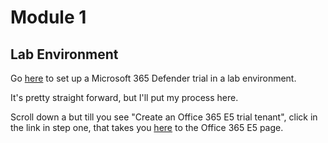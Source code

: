 # Module 1

## Lab Environment

Go [here](https://learn.microsoft.com/en-us/microsoft-365/security/defender/setup-m365deval?view=o365-worldwide) to set up a Microsoft 365 Defender trial in a lab environment.

It's pretty straight forward, but I'll put my process here.

Scroll down a but till you see "Create an Office 365 E5 trial tenant", click in the link in step one, that takes you [here](https://www.microsoft.com/microsoft-365/business/office-365-enterprise-e5-business-software?activetab=pivot%3aoverviewtab) to the Office 365 E5 page.

